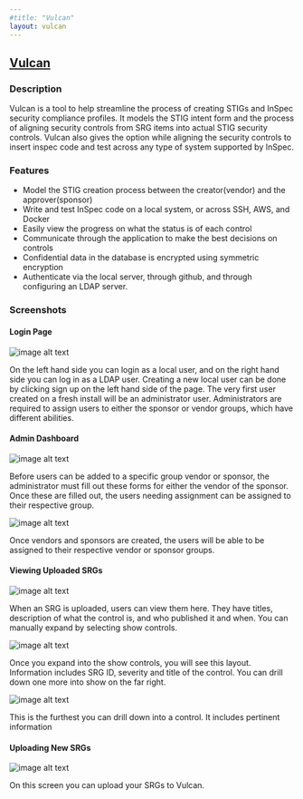 ```yaml
---
#title: "Vulcan"
layout: vulcan
---
```


## [Vulcan](https://github.com/mitre/vulcan)

### Description

Vulcan is a tool to help streamline the process of creating STIGs and InSpec security compliance profiles. It models the STIG intent form and
the process of aligning security controls from SRG items into actual STIG security controls.  Vulcan also gives the option while aligning the security controls to
insert inspec code and test across any type of system supported by InSpec.

### Features

* Model the STIG creation process between the creator(vendor) and the approver(sponsor)
* Write and test InSpec code on a local system, or across SSH, AWS, and Docker
* Easily view the progress on what the status is of each control
* Communicate through the application to make the best decisions on controls
* Confidential data in the database is encrypted using symmetric encryption
* Authenticate via the local server, through github, and through configuring an LDAP server.

### Screenshots

#### Login Page

![image alt text](/images/vulcan_login.png)


On the left hand side you can login as a local user, and on the right hand side you can log in as a LDAP user. Creating a new local user can be done by clicking sign up on the left hand side of the page. The very first user created on a fresh install will be an administrator user. Administrators are required to assign users to either the sponsor or vendor groups, which have different abilities.

#### Admin Dashboard

![image alt text](/images/create_vendor_and_sponsor.png)

Before users can be added to a specific group vendor or sponsor, the administrator must fill out these forms for either the vendor of the sponsor. Once these are filled out, the users needing assignment can be assigned to their respective group.


![image alt text](/images/vulcan_admin_dashboard.png)


Once vendors and sponsors are created, the users will be able to be assigned to their respective vendor or sponsor groups.

#### Viewing Uploaded SRGs

![image alt text](/images/uploaded_srgs_vulcan.png)

When an SRG is uploaded, users can view them here. They have titles, description of what the control is, and who published it and when. You can manually expand by selecting show controls.


![image alt text](/images/show_controls.png)

Once you expand into the show controls, you will see this layout. Information includes SRG ID, severity and title of the control. You can drill down one more into show on the far right.


![image alt text](/images/show_controls_second.png)

This is the furthest you can drill down into a control. It includes pertinent information

#### Uploading New SRGs

![image alt text](/images/upload_srg_vulcan.png)

On this screen you can upload your SRGs to Vulcan. 
